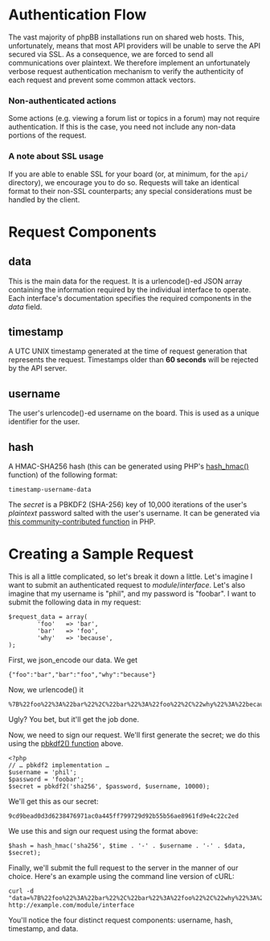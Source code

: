 # Authentication Flow
The vast majority of phpBB installations run on shared web hosts. This, unfortunately, means that most API providers will be unable to serve the API secured via SSL. As a consequence, we are forced to send all communications over plaintext. We therefore implement an unfortunately verbose request authentication mechanism to verify the authenticity of each request and prevent some common attack vectors.

### Non-authenticated actions
Some actions (e.g. viewing a forum list or topics in a forum) may not require authentication. If this is the case, you need not include any non-data portions of the request.

### A note about SSL usage
If you are able to enable SSL for your board (or, at minimum, for the `api/` directory), we encourage you to do so. Requests will take an identical format to their non-SSL counterparts; any special considerations must be handled by the client.

# Request Components
## data
This is the main data for the request. It is a urlencode()-ed JSON array containing the information required by the individual interface to operate. Each interface's documentation specifies the required components in the _data_ field.

## timestamp
A UTC UNIX timestamp generated at the time of request generation that represents the request. Timestamps older than **60 seconds** will be rejected by the API server.

## username
The user's urlencode()-ed username on the board. This is used as a unique identifier for the user.

## hash
A HMAC-SHA256 hash (this can be generated using PHP's [hash_hmac()](http://php.net/manual/en/function.hash-hmac.php) function) of the following format:

	timestamp-username-data
The _secret_ is a PBKDF2 (SHA-256) key of 10,000 iterations of the user's _plaintext_ password salted with the user's username. It can be generated via [this community-contributed function](http://www.php.net/manual/en/function.hash-hmac.php#108966) in PHP.

# Creating a Sample Request
This is all a little complicated, so let's break it down a little. Let's imagine I want to submit an authenticated request to _module_/_interface_. Let's also imagine that my username is "phil", and my password is "foobar". I want to submit the following data in my request:

	$request_data = array(
	        'foo'   => 'bar',
	        'bar'   => 'foo',
	        'why'   => 'because',
	);
First, we json_encode our data. We get

	{"foo":"bar","bar":"foo","why":"because"}
Now, we urlencode() it

	%7B%22foo%22%3A%22bar%22%2C%22bar%22%3A%22foo%22%2C%22why%22%3A%22because%22%7Ds
Ugly? You bet, but it'll get the job done.

Now, we need to sign our request. We'll first generate the secret; we do this using the [pbkdf2() function](http://www.php.net/manual/en/function.hash-hmac.php#108966) above.

	<?php
	// … pbkdf2 implementation …
	$username = 'phil';
	$password = 'foobar';
	$secret = pbkdf2('sha256', $password, $username, 10000);
We'll get this as our secret:

	9cd9bead0d3d6238476971ac0a445ff799729d92b55b56ae8961fd9e4c22c2ed
We use this and sign our request using the format above:

	$hash = hash_hmac('sha256', $time . '-' . $username . '-' . $data, $secret);
Finally, we'll submit the full request to the server in the manner of our choice. Here's an example using the command line version of cURL:

	curl -d "data=%7B%22foo%22%3A%22bar%22%2C%22bar%22%3A%22foo%22%2C%22why%22%3A%22because%22%7Ds&username=phil&hash=187aa2cc4e4e95e782cfdccdd8264284f07c793485af0a974b86a601e48a000d&timestamp=1339472956" http://example.com/module/interface
	
You'll notice the four distinct request components: username, hash, timestamp, and data.